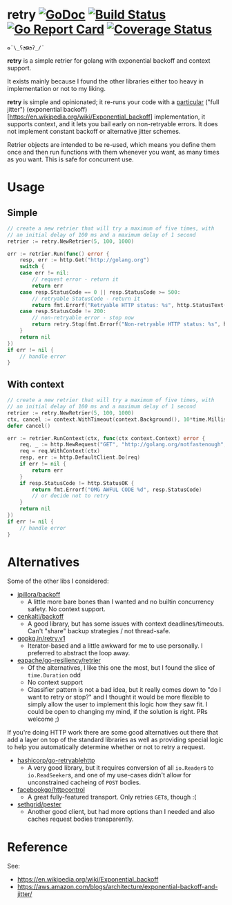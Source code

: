 # retry [![GoDoc](https://godoc.org/github.com/flowchartsman/retry?status.svg)](https://godoc.org/github.com/flowchartsman/retry) [![Build Status](https://img.shields.io/travis/flowchartsman/retry.svg)](https://travis-ci.org/flowchartsman/v8) [![Go Report Card](https://goreportcard.com/badge/github.com/flowchartsman/retry)](https://goreportcard.com/report/github.com/flowchartsman/retry) [![Coverage Status](https://img.shields.io/coveralls/github/flowchartsman/retry.svg)](https://coveralls.io/github/flowchartsman/retry?branch=master)
`♻️¯\_ʕ◔ϖ◔ʔ_/¯`

**retry** is a simple retrier for golang with exponential backoff and context support.

It exists mainly because I found the other libraries either too heavy in implementation or not to my liking.

**retry** is simple and opinionated; it re-runs your code with a [particular](https://aws.amazon.com/blogs/architecture/exponential-backoff-and-jitter/) ("full jitter") (exponential backoff)[https://en.wikipedia.org/wiki/Exponential_backoff] implementation, it supports context, and it lets you bail early on non-retryable errors. It does not implement constant backoff or alternative jitter schemes.

Retrier objects are intended to be re-used, which means you define them once and then run functions with them whenever you want, as many times as you want. This is safe for concurrent use.

# Usage

## Simple
```go
// create a new retrier that will try a maximum of five times, with
// an initial delay of 100 ms and a maximum delay of 1 second
retrier := retry.NewRetrier(5, 100, 1000)

err := retrier.Run(func() error {
    resp, err := http.Get("http://golang.org")
    switch {
    case err != nil:
        // request error - return it
        return err
    case resp.StatusCode == 0 || resp.StatusCode >= 500:
        // retryable StatusCode - return it
        return fmt.Errorf("Retryable HTTP status: %s", http.StatusText(resp.StatusCode))
    case resp.StatusCode != 200:
        // non-retryable error - stop now
        return retry.Stop(fmt.Errorf("Non-retryable HTTP status: %s", http.StatusText(resp.StatusCode)))
    }
    return nil
})
if err != nil {
    // handle error
}
```

## With context
```go
// create a new retrier that will try a maximum of five times, with
// an initial delay of 100 ms and a maximum delay of 1 second
retrier := retry.NewRetrier(5, 100, 1000)
ctx, cancel := context.WithTimeout(context.Background(), 10*time.Millisecond)
defer cancel()

err := retrier.RunContext(ctx, func(ctx context.Context) error {
    req, _ := http.NewRequest("GET", "http://golang.org/notfastenough", nil)
    req = req.WithContext(ctx)
    resp, err := http.DefaultClient.Do(req)
    if err != nil {
        return err
    }
    if resp.StatusCode != http.StatusOK {
        return fmt.Errorf("OMG AWFUL CODE %d", resp.StatusCode)
        // or decide not to retry
    }
    return nil
})
if err != nil {
    // handle error
}
```

# Alternatives

Some of the other libs I considered:
- [jpillora/backoff](https://github.com/jpillora/backoff)
  - A little more bare bones than I wanted and no builtin concurrency safety. No context support.
- [cenkalti/backoff](https://github.com/cenkalti/backoff)
  - A good library, but has some issues with context deadlines/timeouts. Can't "share" backup strategies / not thread-safe.
- [gopkg.in/retry.v1](https://gopkg.in/retry.v1)
  - Iterator-based and a little awkward for me to use personally. I preferred to abstract the loop away.
- [eapache/go-resiliency/retrier](https://godoc.org/github.com/eapache/go-resiliency/retrier)
  - Of the alternatives, I like this one the most, but I found the slice of `time.Duration` odd
  - No context support
  - Classifier pattern is not a bad idea, but it really comes down to "do I want to retry or stop?" and I thought it would be more flexible to simply allow the user to implement this logic how they saw fit. I could be open to changing my mind, if the solution is right. PRs welcome ;)

If you're doing HTTP work there are some good alternatives out there that add a layer on top of the standard libraries as well as providing special logic to help you automatically determine whether or not to retry a request.

- [hashicorp/go-retryablehttp](https://github.com/hashicorp/go-retryablehttp)
  - A very good library, but it requires conversion of all `io.Reader`s to `io.ReadSeeker`s, and one of my use-cases didn't allow for unconstrained cacheing of `POST` bodies.
- [facebookgo/httpcontrol](https://github.com/facebookgo/httpcontrol)
  - A great fully-featured transport. Only retries `GET`s, though :(
- [sethgrid/pester](https://github.com/sethgrid/pester)
  - Another good client, but had more options than I needed and also caches request bodies transparently.

# Reference

See:
* https://en.wikipedia.org/wiki/Exponential_backoff
* https://aws.amazon.com/blogs/architecture/exponential-backoff-and-jitter/
